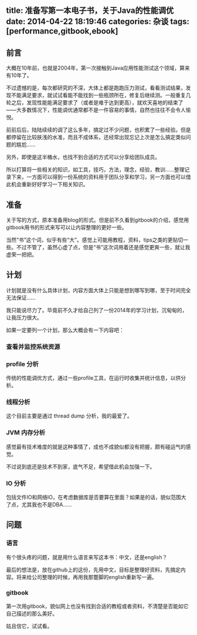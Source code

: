 title: 准备写第一本电子书，关于Java的性能调优
date: 2014-04-22 18:19:46
categories: 杂谈
tags: [performance,gitbook,ebook]
---

## 前言 ##

大概在10年前，也就是2004年，第一次接触到Java应用性能测试这个领域，算来有10年了。

<!--more-->

不过遗憾的是，每次都研究的不深，大体上都是跑跑压力测试，看看测试结果，发现不能满足要求，就试试看能不能找到一些瓶颈所在，修复后继续测。一般重复几轮之后，发现性能能满足要求了（或者是难于达到更高），就欢天喜地的结束了——大多数情况下，性能调优通常都不是一件容易的事情，自然也往往不会令人愉悦。

前前后后，陆陆续续的调了这么多年，搞定过不少问题，也积累了一些经验。但是都停留在比较肤浅的水准，而且不成体系，还经常出现忘记上次是怎么搞定类似问题的尴尬......

另外，即使是这半桶水，也找不到合适的方式可以分享给团队成员。

所以打算将一些相关的知识，如工具，技巧，方法，理念，经验，教训......整理记录下来，一方面可以得到一份系统的资料用于团队分享和学习，另一方面也可以借此机会重新好好学习一下相关知识。



## 准备 ##

关于写的方式，原本准备用blog的形式。但是前不久看到gitbook的介绍，感觉用gitbook用书的形式来写可以让内容整理的更好一些。

当然“书”这个词，似乎有些“大”。感觉上可能用教程，资料，tips之类的更贴切一些。不过不管了，虽然心虚了点，但是“书”这次词用着还是感觉更爽一些，就让我虚荣一把把。

## 计划 ##

计划就是没有什么具体计划，内容方面大体上只能是想到哪写到哪，至于时间完全无法保证......

我只能说尽力了。毕竟前不久才给自己列了一份2014年的学习计划，沉甸甸的，让我压力很大。

如果一定要列一个计划，那么大概会有一下内容吧：


### 查看并监控系统资源 ###

### profile 分析 ###

传统的性能调优方式，通过一些profile工具，在运行时收集并统计信息，以供分析。

### 线程分析 ###

这个目前主要是通过 thread dump 分析，我的最爱了。

### JVM 内存分析 ###

感觉最有技术难度的就是这种事情了，成也不成貌似都没有把握，颇有碰运气的感觉。

不过说到底还是技术不到家，底气不足，希望借此机会加强一下。

### IO 分析 ###

包括文件IO和网络IO，在考虑数据库是否要算在里面？如果是的话，貌似范围大了点，尤其我也不是DBA......

## 问题 ##

### 语言 ###

有个很头疼的问题，就是用什么语言来写这本书：中文，还是english？

最后的想法是，放在github上的这份，先用中文，目标是整理好资料，先搞定内容。将来给公司整理的时候，再用我那蹩脚的english重新写一遍。

### gitbook ###

第一次用gitbook，貌似网上也没有找到合适的教程或者资料，不清楚是否能如它自己描述的那么美好。

姑且信它，试试看。

